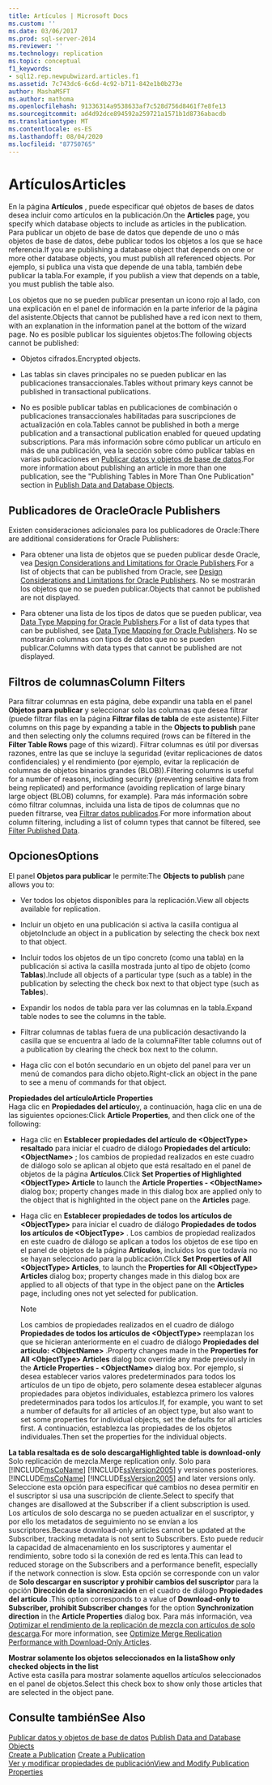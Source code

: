 ```yaml
---
title: Artículos | Microsoft Docs
ms.custom: ''
ms.date: 03/06/2017
ms.prod: sql-server-2014
ms.reviewer: ''
ms.technology: replication
ms.topic: conceptual
f1_keywords:
- sql12.rep.newpubwizard.articles.f1
ms.assetid: 7c743dc6-6c6d-4c92-b711-842e1b0b273e
author: MashaMSFT
ms.author: mathoma
ms.openlocfilehash: 91336314a9538633af7c528d756d8461f7e8fe13
ms.sourcegitcommit: ad4d92dce894592a259721a1571b1d8736abacdb
ms.translationtype: MT
ms.contentlocale: es-ES
ms.lasthandoff: 08/04/2020
ms.locfileid: "87750765"
---
```

# <a name="articles"></a><span data-ttu-id="5a6df-102">Artículos</span><span class="sxs-lookup"><span data-stu-id="5a6df-102">Articles</span></span>
  <span data-ttu-id="5a6df-103">En la página **Artículos** , puede especificar qué objetos de bases de datos desea incluir como artículos en la publicación.</span><span class="sxs-lookup"><span data-stu-id="5a6df-103">On the **Articles** page, you specify which database objects to include as articles in the publication.</span></span> <span data-ttu-id="5a6df-104">Para publicar un objeto de base de datos que depende de uno o más objetos de base de datos, debe publicar todos los objetos a los que se hace referencia.</span><span class="sxs-lookup"><span data-stu-id="5a6df-104">If you are publishing a database object that depends on one or more other database objects, you must publish all referenced objects.</span></span> <span data-ttu-id="5a6df-105">Por ejemplo, si publica una vista que depende de una tabla, también debe publicar la tabla.</span><span class="sxs-lookup"><span data-stu-id="5a6df-105">For example, if you publish a view that depends on a table, you must publish the table also.</span></span>  
  
 <span data-ttu-id="5a6df-106">Los objetos que no se pueden publicar presentan un icono rojo al lado, con una explicación en el panel de información en la parte inferior de la página del asistente.</span><span class="sxs-lookup"><span data-stu-id="5a6df-106">Objects that cannot be published have a red icon next to them, with an explanation in the information panel at the bottom of the wizard page.</span></span> <span data-ttu-id="5a6df-107">No es posible publicar los siguientes objetos:</span><span class="sxs-lookup"><span data-stu-id="5a6df-107">The following objects cannot be published:</span></span>  
  
-   <span data-ttu-id="5a6df-108">Objetos cifrados.</span><span class="sxs-lookup"><span data-stu-id="5a6df-108">Encrypted objects.</span></span>  
  
-   <span data-ttu-id="5a6df-109">Las tablas sin claves principales no se pueden publicar en las publicaciones transaccionales.</span><span class="sxs-lookup"><span data-stu-id="5a6df-109">Tables without primary keys cannot be published in transactional publications.</span></span>  
  
-   <span data-ttu-id="5a6df-110">No es posible publicar tablas en publicaciones de combinación o publicaciones transaccionales habilitadas para suscripciones de actualización en cola.</span><span class="sxs-lookup"><span data-stu-id="5a6df-110">Tables cannot be published in both a merge publication and a transactional publication enabled for queued updating subscriptions.</span></span> <span data-ttu-id="5a6df-111">Para más información sobre cómo publicar un artículo en más de una publicación, vea la sección sobre cómo publicar tablas en varias publicaciones en [Publicar datos y objetos de base de datos](publish/publish-data-and-database-objects.md).</span><span class="sxs-lookup"><span data-stu-id="5a6df-111">For more information about publishing an article in more than one publication, see the "Publishing Tables in More Than One Publication" section in [Publish Data and Database Objects](publish/publish-data-and-database-objects.md).</span></span>  
  
## <a name="oracle-publishers"></a><span data-ttu-id="5a6df-112">Publicadores de Oracle</span><span class="sxs-lookup"><span data-stu-id="5a6df-112">Oracle Publishers</span></span>  
 <span data-ttu-id="5a6df-113">Existen consideraciones adicionales para los publicadores de Oracle:</span><span class="sxs-lookup"><span data-stu-id="5a6df-113">There are additional considerations for Oracle Publishers:</span></span>  
  
-   <span data-ttu-id="5a6df-114">Para obtener una lista de objetos que se pueden publicar desde Oracle, vea [Design Considerations and Limitations for Oracle Publishers](non-sql/design-considerations-and-limitations-for-oracle-publishers.md).</span><span class="sxs-lookup"><span data-stu-id="5a6df-114">For a list of objects that can be published from Oracle, see [Design Considerations and Limitations for Oracle Publishers](non-sql/design-considerations-and-limitations-for-oracle-publishers.md).</span></span> <span data-ttu-id="5a6df-115">No se mostrarán los objetos que no se pueden publicar.</span><span class="sxs-lookup"><span data-stu-id="5a6df-115">Objects that cannot be published are not displayed.</span></span>  
  
-   <span data-ttu-id="5a6df-116">Para obtener una lista de los tipos de datos que se pueden publicar, vea [Data Type Mapping for Oracle Publishers](non-sql/data-type-mapping-for-oracle-publishers.md).</span><span class="sxs-lookup"><span data-stu-id="5a6df-116">For a list of data types that can be published, see [Data Type Mapping for Oracle Publishers](non-sql/data-type-mapping-for-oracle-publishers.md).</span></span> <span data-ttu-id="5a6df-117">No se mostrarán columnas con tipos de datos que no se pueden publicar.</span><span class="sxs-lookup"><span data-stu-id="5a6df-117">Columns with data types that cannot be published are not displayed.</span></span>  
  
## <a name="column-filters"></a><span data-ttu-id="5a6df-118">Filtros de columnas</span><span class="sxs-lookup"><span data-stu-id="5a6df-118">Column Filters</span></span>  
 <span data-ttu-id="5a6df-119">Para filtrar columnas en esta página, debe expandir una tabla en el panel **Objetos para publicar** y seleccionar solo las columnas que desea filtrar (puede filtrar filas en la página **Filtrar filas de tabla** de este asistente).</span><span class="sxs-lookup"><span data-stu-id="5a6df-119">Filter columns on this page by expanding a table in the **Objects to publish** pane and then selecting only the columns required (rows can be filtered in the **Filter Table Rows** page of this wizard).</span></span> <span data-ttu-id="5a6df-120">Filtrar columnas es útil por diversas razones, entre las que se incluye la seguridad (evitar replicaciones de datos confidenciales) y el rendimiento (por ejemplo, evitar la replicación de columnas de objetos binarios grandes (BLOB)).</span><span class="sxs-lookup"><span data-stu-id="5a6df-120">Filtering columns is useful for a number of reasons, including security (preventing sensitive data from being replicated) and performance (avoiding replication of large binary large object (BLOB) columns, for example).</span></span> <span data-ttu-id="5a6df-121">Para más información sobre cómo filtrar columnas, incluida una lista de tipos de columnas que no pueden filtrarse, vea [Filtrar datos publicados](publish/filter-published-data.md).</span><span class="sxs-lookup"><span data-stu-id="5a6df-121">For more information about column filtering, including a list of column types that cannot be filtered, see [Filter Published Data](publish/filter-published-data.md).</span></span>  
  
## <a name="options"></a><span data-ttu-id="5a6df-122">Opciones</span><span class="sxs-lookup"><span data-stu-id="5a6df-122">Options</span></span>  
 <span data-ttu-id="5a6df-123">El panel **Objetos para publicar** le permite:</span><span class="sxs-lookup"><span data-stu-id="5a6df-123">The **Objects to publish** pane allows you to:</span></span>  
  
-   <span data-ttu-id="5a6df-124">Ver todos los objetos disponibles para la replicación.</span><span class="sxs-lookup"><span data-stu-id="5a6df-124">View all objects available for replication.</span></span>  
  
-   <span data-ttu-id="5a6df-125">Incluir un objeto en una publicación si activa la casilla contigua al objeto</span><span class="sxs-lookup"><span data-stu-id="5a6df-125">Include an object in a publication by selecting the check box next to that object.</span></span>  
  
-   <span data-ttu-id="5a6df-126">Incluir todos los objetos de un tipo concreto (como una tabla) en la publicación si activa la casilla mostrada junto al tipo de objeto (como **Tablas**).</span><span class="sxs-lookup"><span data-stu-id="5a6df-126">Include all objects of a particular type (such as a table) in the publication by selecting the check box next to that object type (such as **Tables**).</span></span>  
  
-   <span data-ttu-id="5a6df-127">Expandir los nodos de tabla para ver las columnas en la tabla.</span><span class="sxs-lookup"><span data-stu-id="5a6df-127">Expand table nodes to see the columns in the table.</span></span>  
  
-   <span data-ttu-id="5a6df-128">Filtrar columnas de tablas fuera de una publicación desactivando la casilla que se encuentra al lado de la columna</span><span class="sxs-lookup"><span data-stu-id="5a6df-128">Filter table columns out of a publication by clearing the check box next to the column.</span></span>  
  
-   <span data-ttu-id="5a6df-129">Haga clic con el botón secundario en un objeto del panel para ver un menú de comandos para dicho objeto.</span><span class="sxs-lookup"><span data-stu-id="5a6df-129">Right-click an object in the pane to see a menu of commands for that object.</span></span>  
  
 <span data-ttu-id="5a6df-130">**Propiedades del artículo**</span><span class="sxs-lookup"><span data-stu-id="5a6df-130">**Article Properties**</span></span>  
 <span data-ttu-id="5a6df-131">Haga clic en **Propiedades del artículo**y, a continuación, haga clic en una de las siguientes opciones:</span><span class="sxs-lookup"><span data-stu-id="5a6df-131">Click **Article Properties**, and then click one of the following:</span></span>  
  
-   <span data-ttu-id="5a6df-132">Haga clic en **Establecer propiedades del artículo de \<ObjectType> resaltado** para iniciar el cuadro de diálogo **Propiedades del artículo: \<ObjectName>** ; los cambios de propiedad realizados en este cuadro de diálogo solo se aplican al objeto que está resaltado en el panel de objetos de la página **Artículos**.</span><span class="sxs-lookup"><span data-stu-id="5a6df-132">Click **Set Properties of Highlighted \<ObjectType> Article** to launch the **Article Properties - \<ObjectName>** dialog box; property changes made in this dialog box are applied only to the object that is highlighted in the object pane on the **Articles** page.</span></span>  
  
-   <span data-ttu-id="5a6df-133">Haga clic en **Establecer propiedades de todos los artículos de \<ObjectType>** para iniciar el cuadro de diálogo **Propiedades de todos los artículos de \<ObjectType>** . Los cambios de propiedad realizados en este cuadro de diálogo se aplican a todos los objetos de ese tipo en el panel de objetos de la página **Artículos**, incluidos los que todavía no se hayan seleccionado para la publicación.</span><span class="sxs-lookup"><span data-stu-id="5a6df-133">Click **Set Properties of All \<ObjectType> Articles**, to launch the **Properties for All \<ObjectType> Articles** dialog box; property changes made in this dialog box are applied to all objects of that type in the object pane on the **Articles** page, including ones not yet selected for publication.</span></span>  
  
    > [!NOTE]  
    >  <span data-ttu-id="5a6df-134">Los cambios de propiedades realizados en el cuadro de diálogo **Propiedades de todos los artículos de \<ObjectType>** reemplazan los que se hicieran anteriormente en el cuadro de diálogo **Propiedades del artículo: \<ObjectName>** .</span><span class="sxs-lookup"><span data-stu-id="5a6df-134">Property changes made in the **Properties for All \<ObjectType> Articles** dialog box override any made previously in the **Article Properties - \<ObjectName>** dialog box.</span></span> <span data-ttu-id="5a6df-135">Por ejemplo, si desea establecer varios valores predeterminados para todos los artículos de un tipo de objeto, pero solamente desea establecer algunas propiedades para objetos individuales, establezca primero los valores predeterminados para todos los artículos.</span><span class="sxs-lookup"><span data-stu-id="5a6df-135">If, for example, you want to set a number of defaults for all articles of an object type, but also want to set some properties for individual objects, set the defaults for all articles first.</span></span> <span data-ttu-id="5a6df-136">A continuación, establezca las propiedades de los objetos individuales.</span><span class="sxs-lookup"><span data-stu-id="5a6df-136">Then set the properties for the individual objects.</span></span>  
  
 <span data-ttu-id="5a6df-137">**La tabla resaltada es de solo descarga**</span><span class="sxs-lookup"><span data-stu-id="5a6df-137">**Highlighted table is download-only**</span></span>  
 <span data-ttu-id="5a6df-138">Solo replicación de mezcla.</span><span class="sxs-lookup"><span data-stu-id="5a6df-138">Merge replication only.</span></span> <span data-ttu-id="5a6df-139">Solo para [!INCLUDE[msCoName](../../includes/msconame-md.md)] [!INCLUDE[ssVersion2005](../../includes/ssversion2005-md.md)] y versiones posteriores.</span><span class="sxs-lookup"><span data-stu-id="5a6df-139">[!INCLUDE[msCoName](../../includes/msconame-md.md)] [!INCLUDE[ssVersion2005](../../includes/ssversion2005-md.md)] and later versions only.</span></span> <span data-ttu-id="5a6df-140">Seleccione esta opción para especificar qué cambios no desea permitir en el suscriptor si usa una suscripción de cliente.</span><span class="sxs-lookup"><span data-stu-id="5a6df-140">Select to specify that changes are disallowed at the Subscriber if a client subscription is used.</span></span> <span data-ttu-id="5a6df-141">Los artículos de solo descarga no se pueden actualizar en el suscriptor, y por ello los metadatos de seguimiento no se envían a los suscriptores.</span><span class="sxs-lookup"><span data-stu-id="5a6df-141">Because download-only articles cannot be updated at the Subscriber, tracking metadata is not sent to Subscribers.</span></span> <span data-ttu-id="5a6df-142">Esto puede reducir la capacidad de almacenamiento en los suscriptores y aumentar el rendimiento, sobre todo si la conexión de red es lenta.</span><span class="sxs-lookup"><span data-stu-id="5a6df-142">This can lead to reduced storage on the Subscribers and a performance benefit, especially if the network connection is slow.</span></span> <span data-ttu-id="5a6df-143">Esta opción se corresponde con un valor de **Solo descargar en suscriptor y prohibir cambios del suscriptor** para la opción **Dirección de la sincronización** en el cuadro de diálogo **Propiedades del artículo** .</span><span class="sxs-lookup"><span data-stu-id="5a6df-143">This option corresponds to a value of **Download-only to Subscriber, prohibit Subscriber changes** for the option **Synchronization direction** in the **Article Properties** dialog box.</span></span> <span data-ttu-id="5a6df-144">Para más información, vea [Optimizar el rendimiento de la replicación de mezcla con artículos de solo descarga](merge/optimize-merge-replication-performance-with-download-only-articles.md).</span><span class="sxs-lookup"><span data-stu-id="5a6df-144">For more information, see [Optimize Merge Replication Performance with Download-Only Articles](merge/optimize-merge-replication-performance-with-download-only-articles.md).</span></span>  
  
 <span data-ttu-id="5a6df-145">**Mostrar solamente los objetos seleccionados en la lista**</span><span class="sxs-lookup"><span data-stu-id="5a6df-145">**Show only checked objects in the list**</span></span>  
 <span data-ttu-id="5a6df-146">Active esta casilla para mostrar solamente aquellos artículos seleccionados en el panel de objetos.</span><span class="sxs-lookup"><span data-stu-id="5a6df-146">Select this check box to show only those articles that are selected in the object pane.</span></span>  
  
## <a name="see-also"></a><span data-ttu-id="5a6df-147">Consulte también</span><span class="sxs-lookup"><span data-stu-id="5a6df-147">See Also</span></span>  
 <span data-ttu-id="5a6df-148">[Publicar datos y objetos de base de datos](publish/publish-data-and-database-objects.md) </span><span class="sxs-lookup"><span data-stu-id="5a6df-148">[Publish Data and Database Objects](publish/publish-data-and-database-objects.md) </span></span>  
 <span data-ttu-id="5a6df-149">[Create a Publication](publish/create-a-publication.md) </span><span class="sxs-lookup"><span data-stu-id="5a6df-149">[Create a Publication](publish/create-a-publication.md) </span></span>  
 [<span data-ttu-id="5a6df-150">Ver y modificar propiedades de publicación</span><span class="sxs-lookup"><span data-stu-id="5a6df-150">View and Modify Publication Properties</span></span>](publish/view-and-modify-publication-properties.md)  
  
  
